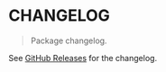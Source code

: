 # CHANGELOG

> Package changelog.

See [GitHub Releases](https://github.com/stdlib-js/complex-base-assert-is-same-value/releases) for the changelog.